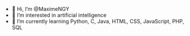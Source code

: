 - 👋 Hi, I’m @MaximeNGY
- 👀 I’m interested in artificial intelligence
- 🌱 I’m currently learning Python, C, Java, HTML, CSS, JavaScript, PHP, SQL

<!---
MaximeNGY/MaximeNGY is a ✨ special ✨ repository because its `README.md` (this file) appears on your GitHub profile.
You can click the Preview link to take a look at your changes.
--->
